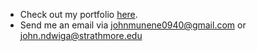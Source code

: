 



 
 
 - Check out my portfolio [here](https://munene-portfolio.web.app/).
- Send me an email via johnmunene0940@gmail.com or john.ndwiga@strathmore.edu
 
 
 
 
 
 
 
 
 



  
